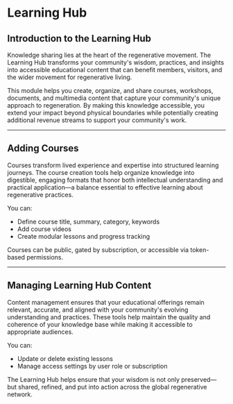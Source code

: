# Learning Hub

## Introduction to the Learning Hub

Knowledge sharing lies at the heart of the regenerative movement. The Learning Hub transforms your community's wisdom, practices, and insights into accessible educational content that can benefit members, visitors, and the wider movement for regenerative living.

This module helps you create, organize, and share courses, workshops, documents, and multimedia content that capture your community's unique approach to regeneration. By making this knowledge accessible, you extend your impact beyond physical boundaries while potentially creating additional revenue streams to support your community's work.

---

## Adding Courses

Courses transform lived experience and expertise into structured learning journeys. The course creation tools help organize knowledge into digestible, engaging formats that honor both intellectual understanding and practical application—a balance essential to effective learning about regenerative practices.

You can:
- Define course title, summary, category, keywords
- Add course videos
- Create modular lessons and progress tracking

Courses can be public, gated by subscription, or accessible via token-based permissions.

---

## Managing Learning Hub Content

Content management ensures that your educational offerings remain relevant, accurate, and aligned with your community's evolving understanding and practices. These tools help maintain the quality and coherence of your knowledge base while making it accessible to appropriate audiences.

You can:
- Update or delete existing lessons
- Manage access settings by user role or subscription

The Learning Hub helps ensure that your wisdom is not only preserved—but shared, refined, and put into action across the global regenerative network.
